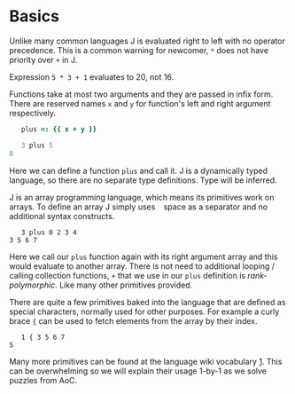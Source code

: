 # Basics

Unlike many common languages J is evaluated right to left with no operator precedence.
This is a common warning for newcomer, `*` does not have priority over `+` in J.

Expression `5 * 3 + 1` evaluates to 20, not 16.

Functions take at most two arguments and they are passed in infix form.
There are reserved names `x` and `y` for function's left and right argument respectively.

```j
   plus =: {{ x + y }}

   3 plus 5
8
```

Here we can define a function `plus` and call it.
J is a dynamically typed language, so there are no separate type definitions. Type will be inferred.

J is an array programming language, which means its primitives work on arrays.
To define an array J simply uses ` ` space as a separator and no additional syntax constructs.

```
   3 plus 0 2 3 4
3 5 6 7
```

Here we call our `plus` function again with its right argument array and this would evaluate to another array.
There is not need to additional looping / calling collection functions, `+` that we use in our `plus` definition is *rank-polymorphic*.
Like many other primitives provided.

There are quite a few primitives baked into the language that are defined as special characters, normally used for other purposes.
For example a curly brace `{` can be used to fetch elements from the array by their index.

```
   1 { 3 5 6 7
5
```

Many more primitives can be found at the language wiki vocabulary [1](https://code.jsoftware.com/wiki/Vocabulary). This can be overwhelming so we will explain their usage 1-by-1 as we solve puzzles from AoC.
